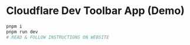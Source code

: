 # Cloudflare Dev Toolbar App (Demo)

```sh
pnpm i
pnpm run dev
# READ & FOLLOW INSTRUCTIONS ON WEBSITE
```
